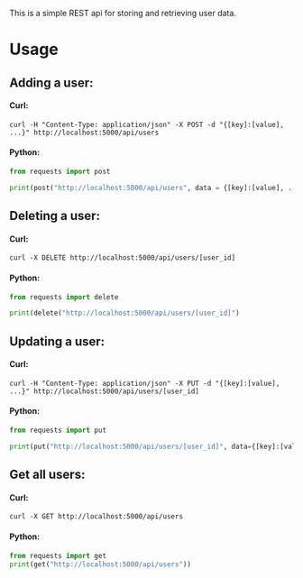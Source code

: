 This is a simple REST api for storing and retrieving user data.

# Usage

## Adding a user:
#### Curl:
```
curl -H "Content-Type: application/json" -X POST -d "{[key]:[value], ...}" http://localhost:5000/api/users
```
#### Python:
```python 
from requests import post

print(post("http://localhost:5000/api/users", data = {[key]:[value], ...}))
```


## Deleting a user:
#### Curl:
```
curl -X DELETE http://localhost:5000/api/users/[user_id]
```
#### Python:
```python 
from requests import delete

print(delete("http://localhost:5000/api/users/[user_id]")
```

## Updating a user:
#### Curl:
```
curl -H "Content-Type: application/json" -X PUT -d "{[key]:[value], ...}" http://localhost:5000/api/users/[user_id]
```
#### Python:
```python 
from requests import put

print(put("http://localhost:5000/api/users/[user_id]", data={[key]:[value], ...}))
```

## Get all users:
#### Curl:
``` 
curl -X GET http://localhost:5000/api/users
```
#### Python:
```python
from requests import get
print(get("http://localhost:5000/api/users"))
```
